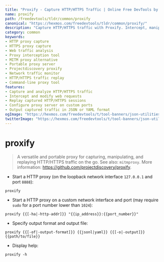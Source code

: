 ```yaml
---
title: "Proxify - Capture HTTP/HTTPS Traffic | Online Free DevTools by Hexmos"
name: proxify
path: /freedevtools/tldr/common/proxify
canonical: "https://hexmos.com/freedevtools/tldr/common/proxify/"
description: "Capture HTTP/HTTPS traffic with Proxify. Intercept, manipulate, and replay web traffic with this versatile proxy tool. Free online tool, no registration required."
category: common
keywords:
- HTTP proxy capture
- HTTPS proxy capture
- Web traffic analysis
- Proxy interception tool
- MITM proxy alternative
- Portable proxy server
- Projectdiscovery proxify
- Network traffic monitor
- HTTP/HTTPS traffic replay
- Command-line proxy tool
features:
- Capture and analyze HTTP/HTTPS traffic
- Intercept and modify web requests
- Replay captured HTTP/HTTPS sessions
- Configure proxy server on custom ports
- Output captured traffic in JSON or YAML format
ogImage: "https://hexmos.com/freedevtools/t/tool-banners/json-utilities-banner.png"
twitterImage: "https://hexmos.com/freedevtools/t/tool-banners/json-utilities-banner.png"
---
```


# proxify

> A versatile and portable proxy for capturing, manipulating, and replaying HTTP/HTTPS traffic on the go.
> See also: `mitmproxy`.
> More information: <https://github.com/projectdiscovery/proxify>.

- Start a HTTP proxy (on the loopback network interface `127.0.0.1` and port `8888`):

`proxify`

- Start a HTTP proxy on a custom network interface and port (may require `sudo` for a port number lower than `1024`):

`proxify {{[-ha|-http-addr]}} "{{ip_address}}:{{port_number}}"`

- Specify output format and output file:

`proxify {{[-of|-output-format]}} {{jsonl|yaml}} {{[-o|-output]}} {{path/to/file}}`

- Display help:

`proxify -h`
